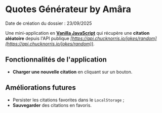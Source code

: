 # Quotes Générateur by Amâra
Date de création du dossier : 23/09/2025

Une mini-application en [**Vanilla JavaScript**](https://www.javascript.com/) qui récupère une **citation aléatoire** depuis l'API publique _[https://api.chucknorris.io/jokes/random](https://api.chucknorris.io/jokes/random))_.

##  Fonctionnalités de l'application
- **Charger une nouvelle citation** en cliquant sur un bouton.

## Améliorations futures
- Persister les citations favorites dans le `LocalStorage` ;
- **Sauvegarder** des citations en favoris.